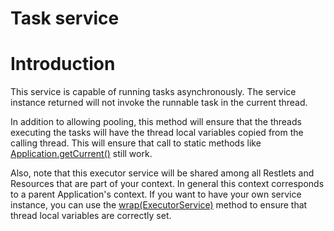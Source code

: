 Task service
============

Introduction
============

This service is capable of running tasks asynchronously. The service
instance returned will not invoke the runnable task in the current
thread.

In addition to allowing pooling, this method will ensure that the
threads executing the tasks will have the thread local variables copied
from the calling thread. This will ensure that call to static methods
like
[Application.getCurrent()](http://www.restlet.org/documentation/1.1/api/org/restlet/Application.html#getCurrent%28%29)
still work.

Also, note that this executor service will be shared among all Restlets
and Resources that are part of your context. In general this context
corresponds to a parent Application's context. If you want to have your
own service instance, you can use the
[wrap(ExecutorService)](http://www.restlet.org/documentation/1.1/api/org/restlet/service/TaskService.html#wrap%28java.util.concurrent.ExecutorService%29)
method to ensure that thread local variables are correctly set.

